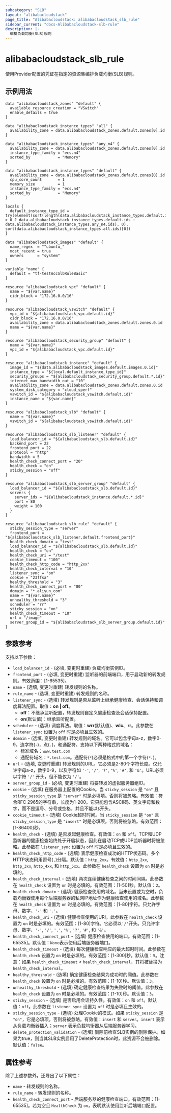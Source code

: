 ```yaml
---
subcategory: "SLB"
layout: "alibabacloudstack"
page_title: "Alibabacloudstack: alibabacloudstack_slb_rule"
sidebar_current: "docs-Alibabacloudstack-slb-rule"
description: |- 
  编排负载均衡(SLB)规则
---
```


# alibabacloudstack_slb_rule

使用Provider配置的凭证在指定的资源集编排负载均衡(SLB)规则。

## 示例用法

```hcl
data "alibabacloudstack_zones" "default" {
  available_resource_creation = "VSwitch"
  enable_details = true
}

data "alibabacloudstack_instance_types" "all" {
  availability_zone = data.alibabacloudstack_zones.default.zones[0].id
}

data "alibabacloudstack_instance_types" "any_n4" {
  availability_zone = data.alibabacloudstack_zones.default.zones[0].id
  instance_type_family = "ecs.n4"
  sorted_by            = "Memory"
}

data "alibabacloudstack_instance_types" "default" {
  availability_zone = data.alibabacloudstack_zones.default.zones[0].id
  cpu_core_count       = 1
  memory_size          = 1
  instance_type_family = "ecs.n4"
  sorted_by            = "Memory"
}

locals {
  default_instance_type_id = try(element(sort(length(data.alibabacloudstack_instance_types.default.instance_types) > 0 ? data.alibabacloudstack_instance_types.default.ids : data.alibabacloudstack_instance_types.any_n4.ids), 0), sort(data.alibabacloudstack_instance_types.all.ids)[0])
}

data "alibabacloudstack_images" "default" {
  name_regex  = "^ubuntu_"
  most_recent = true
  owners      = "system"
}

variable "name" {
  default = "tf-testAccSlbRuleBasic"
}

resource "alibabacloudstack_vpc" "default" {
  name = "${var.name}"
  cidr_block = "172.16.0.0/16"
}

resource "alibabacloudstack_vswitch" "default" {
  vpc_id = "${alibabacloudstack_vpc.default.id}"
  cidr_block = "172.16.0.0/16"
  availability_zone = data.alibabacloudstack_zones.default.zones.0.id
  name = "${var.name}"
}

resource "alibabacloudstack_security_group" "default" {
  name = "${var.name}"
  vpc_id = "${alibabacloudstack_vpc.default.id}"
}

resource "alibabacloudstack_instance" "default" {
  image_id = "${data.alibabacloudstack_images.default.images.0.id}"
  instance_type = "${local.default_instance_type_id}"
  security_groups = "${alibabacloudstack_security_group.default.*.id}"
  internet_max_bandwidth_out = "10"
  availability_zone = data.alibabacloudstack_zones.default.zones.0.id
  system_disk_category = "cloud_sperf"
  vswitch_id = "${alibabacloudstack_vswitch.default.id}"
  instance_name = "${var.name}"
}

resource "alibabacloudstack_slb" "default" {
  name = "${var.name}"
  vswitch_id = "${alibabacloudstack_vswitch.default.id}"
}

resource "alibabacloudstack_slb_listener" "default" {
  load_balancer_id = "${alibabacloudstack_slb.default.id}"
  backend_port = 22
  frontend_port = 22
  protocol = "http"
  bandwidth = 5
  health_check_connect_port = "20"
  health_check = "on"
  sticky_session = "off"
}

resource "alibabacloudstack_slb_server_group" "default" {
  load_balancer_id = "${alibabacloudstack_slb.default.id}"
  servers {
    server_ids = "${alibabacloudstack_instance.default.*.id}"
    port = 80
    weight = 100
  }
}

resource "alibabacloudstack_slb_rule" "default" {
  sticky_session_type = "server"
  frontend_port = "${alibabacloudstack_slb_listener.default.frontend_port}"
  health_check_domain = "test"
  load_balancer_id = "${alibabacloudstack_slb.default.id}"
  health_check = "on"
  health_check_uri = "/test"
  cookie_timeout = "100"
  health_check_http_code = "http_2xx"
  health_check_interval = "10"
  listener_sync = "on"
  cookie = "23ffsa"
  healthy_threshold = "3"
  health_check_connect_port = "80"
  domain = "*.aliyun.com"
  name = "${var.name}"
  unhealthy_threshold = "3"
  scheduler = "rr"
  sticky_session = "on"
  health_check_timeout = "10"
  url = "/image"
  server_group_id = "${alibabacloudstack_slb_server_group.default.id}"
}
```

## 参数参考

支持以下参数：

* `load_balancer_id` - (必填, 变更时重建) 负载均衡实例ID。
* `frontend_port` - (必填, 变更时重建) 监听器的前端端口，用于启动新的转发规则。有效范围：[1-65535]。
* `name` - (选填, 变更时重建) 转发规则的名称。
* `rule_name` - (选填, 变更时重建) 转发规则的名称。
* `listener_sync` - (选填) 转发规则是否从监听上继承健康检查、会话保持和调度算法配置。取值：**on | off**。  
  * **off**：不继承监听配置，转发规则自定义健康检查及会话保持配置。
  * **on**(默认值)：继承监听配置。
* `scheduler` - (选填) 调度算法。取值：**wrr**(默认值)、**wlc**、**rr**。此参数在 `listener_sync` 设置为 `off` 时是必填且生效的。
* `domain` - (选填, 变更时重建) 转发规则的域名。它可以包含字母a-z，数字0-9，连字符(`-`)，点(`.`)，和通配符。支持以下两种格式的域名：
  * 标准域名：`www.test.com`
  * 通配符域名：`*.test.com`。通配符(`*`)必须是格式中的第一个字符(`*.`)。
* `url` - (选填, 变更时重建) 转发规则的URL。它必须是2-80个字符长度。仅允许字母a-z，数字0-9，以及字符如 `'-'`, `'/'`, `'?'`, `'%'`, `'#'`, 和 `'&'`。URL必须以字符 `'/'` 开头，但不能仅为 `'/'`。
* `server_group_id` - (必填, 变更时重建) 将要转发的虚拟服务器组ID。
* `cookie` - (选填) 在服务器上配置的Cookie。当 `sticky_session` 是 `"on"` 且 `sticky_session_type` 是 `"server"` 时是必填项。否则将被忽略。有效值：符合RFC 2965的字符串，长度为1-200。它只能包含ASCII码、英文字母和数字，而不是逗号、分号或空格，并且不能以`$`开头。
* `cookie_timeout` - (选填) Cookie超时时间。当 `sticky_session` 是 `"on"` 且 `sticky_session_type` 是 `"insert"` 时是必填项。否则将被忽略。有效范围：[1-86400]秒。
* `health_check` - (选填) 是否发起健康检查。有效值：`on` 和 `off`。TCP和UDP监听器的健康检查始终处于开启状态，因此在启动TCP或UDP监听器时将被忽略。此参数在 `listener_sync` 设置为 `off` 时是必填且生效的。
* `health_check_http_code` - (选填) 表示健康检查成功的HTTP状态码。多个HTTP状态码用逗号(`,`)分隔。默认值：`http_2xx`。有效值：`http_2xx`, `http_3xx`, `http_4xx`, 和 `http_5xx`。此参数在 `health_check` 设置为 `on` 时是必填的。
* `health_check_interval` - (选填) 两次连续健康检查之间的时间间隔。此参数在 `health_check` 设置为 `on` 时是必填的。有效范围：[1-50]秒。默认值：`2`。
* `health_check_domain` - (选填) 健康检查使用的域名。当未设置或为空时，负载均衡器使用每个后端服务器的私网IP地址作为健康检查使用的域名。此参数在 `health_check` 设置为 `on` 时是必填的。有效范围：[1-80]字符。只允许字母、数字、`'-'` 和 `'.'`。
* `health_check_uri` - (选填) 健康检查使用的URI。此参数在 `health_check` 设置为 `on` 时是必填的。有效范围：[1-80]字符。它必须以`'/'`开头。只允许字母、数字、`'-'`, `'/'`, `'.'`, `'%'`, `'?'`, `'#'`, 和 `'&'`。
* `health_check_connect_port` - (选填) 健康检查使用的端口。有效范围：[1-65535]。默认值：`None`表示使用后端服务器端口。
* `health_check_timeout` - (选填) 每次健康检查响应的最大超时时间。此参数在 `health_check` 设置为 `on` 时是必填的。有效范围：[1-300]秒。默认值：`5`。注意：如果 `health_check_timeout` < `health_check_interval`，其将被替换为 `health_check_interval`。
* `healthy_threshold` - (选填) 确定健康检查结果为成功时的阈值。此参数在 `health_check` 设置为 `on` 时是必填的。有效范围：[1-10]秒。默认值：`3`。
* `unhealthy_threshold` - (选填) 确定健康检查结果为失败时的阈值。此参数在 `health_check` 设置为 `on` 时是必填的。有效范围：[1-10]秒。默认值：`3`。
* `sticky_session` - (选填) 是否启用会话持久性。有效值：`on` 和 `off`。默认值：`off`。此参数在 `listener_sync` 设置为 `off` 时是必填且生效的。
* `sticky_session_type` - (选填) 处理Cookie的模式。如果 `sticky_session` 是 `"on"`，它是必填项。否则将被忽略。有效值：`insert` 和 `server`。`insert` 表示从负载均衡器插入；`server` 表示负载均衡器从后端服务器学习。
* `delete_protection_validation` - (选填) 删除前检查SLB实例的删除保护。如果为true，则当其SLB实例启用了DeleteProtection时，此资源不会被删除。默认值：`false`。

## 属性参考

除了上述参数外，还导出了以下属性：

* `name` - 转发规则的名称。
* `rule_name` - 转发规则的名称。
* `health_check_connect_port` - 后端服务器的健康检查端口。有效范围：[1-65535]。若为空且 `HealthCheck` 为 `on`，表明默认使用监听后端端口配置。
